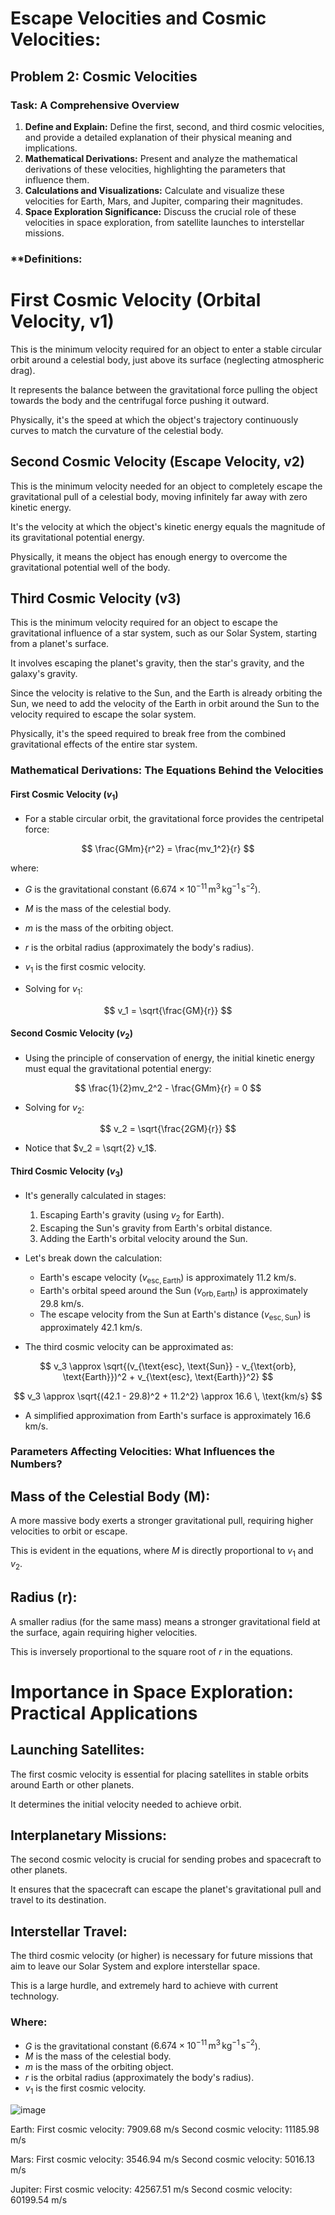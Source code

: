 # Escape Velocities and Cosmic Velocities: 

## Problem 2: Cosmic Velocities 


### **Task: A Comprehensive Overview**

1. **Define and Explain:** Define the first, second, and third cosmic velocities, and provide a detailed explanation of their physical meaning and implications.
2. **Mathematical Derivations:** Present and analyze the mathematical derivations of these velocities, highlighting the parameters that influence them.
3. **Calculations and Visualizations:** Calculate and visualize these velocities for Earth, Mars, and Jupiter, comparing their magnitudes.
4. **Space Exploration Significance:** Discuss the crucial role of these velocities in space exploration, from satellite launches to interstellar missions.

### **Definitions: 

# First Cosmic Velocity (Orbital Velocity, v1)

This is the minimum velocity required for an object to enter a stable circular orbit around a celestial body, just above its surface (neglecting atmospheric drag).

It represents the balance between the gravitational force pulling the object towards the body and the centrifugal force pushing it outward.

Physically, it's the speed at which the object's trajectory continuously curves to match the curvature of the celestial body.


## Second Cosmic Velocity (Escape Velocity, v2)

This is the minimum velocity needed for an object to completely escape the gravitational pull of a celestial body, moving infinitely far away with zero kinetic energy.

It's the velocity at which the object's kinetic energy equals the magnitude of its gravitational potential energy.

Physically, it means the object has enough energy to overcome the gravitational potential well of the body.


## Third Cosmic Velocity (v3)

This is the minimum velocity required for an object to escape the gravitational influence of a star system, such as our Solar System, starting from a planet's surface.

It involves escaping the planet's gravity, then the star's gravity, and the galaxy's gravity.

Since the velocity is relative to the Sun, and the Earth is already orbiting the Sun, we need to add the velocity of the Earth in orbit around the Sun to the velocity required to escape the solar system.

Physically, it's the speed required to break free from the combined gravitational effects of the entire star system.

### **Mathematical Derivations: The Equations Behind the Velocities**

#### **First Cosmic Velocity ($v_1$)**

- For a stable circular orbit, the gravitational force provides the centripetal force:

$$
\frac{GMm}{r^2} = \frac{mv_1^2}{r}
$$

where:
- $G$ is the gravitational constant ($6.674 \times 10^{-11} \, \text{m}^3 \, \text{kg}^{-1} \, \text{s}^{-2}$).
- $M$ is the mass of the celestial body.
- $m$ is the mass of the orbiting object.
- $r$ is the orbital radius (approximately the body's radius).
- $v_1$ is the first cosmic velocity.

- Solving for $v_1$:

$$
v_1 = \sqrt{\frac{GM}{r}}
$$

#### **Second Cosmic Velocity ($v_2$)**

- Using the principle of conservation of energy, the initial kinetic energy must equal the gravitational potential energy:

$$
\frac{1}{2}mv_2^2 - \frac{GMm}{r} = 0
$$

- Solving for $v_2$:

$$
v_2 = \sqrt{\frac{2GM}{r}}
$$

- Notice that $v_2 = \sqrt{2} v_1$.

#### **Third Cosmic Velocity ($v_3$)**


- It's generally calculated in stages:
  1. Escaping Earth's gravity (using $v_2$ for Earth).
  2. Escaping the Sun's gravity from Earth's orbital distance.
  3. Adding the Earth's orbital velocity around the Sun.

- Let's break down the calculation:
  - Earth's escape velocity ($v_{\text{esc}, \text{Earth}}$) is approximately 11.2 km/s.
  - Earth's orbital speed around the Sun ($v_{\text{orb}, \text{Earth}}$) is approximately 29.8 km/s.
  - The escape velocity from the Sun at Earth's distance ($v_{\text{esc}, \text{Sun}}$) is approximately 42.1 km/s.

- The third cosmic velocity can be approximated as:

$$
v_3 \approx \sqrt{(v_{\text{esc}, \text{Sun}} - v_{\text{orb}, \text{Earth}})^2 + v_{\text{esc}, \text{Earth}}^2}
$$

$$
v_3 \approx \sqrt{(42.1 - 29.8)^2 + 11.2^2} \approx 16.6 \, \text{km/s}
$$

- A simplified approximation from Earth's surface is approximately 16.6 km/s.

### **Parameters Affecting Velocities: What Influences the Numbers?**

## Mass of the Celestial Body (M):

A more massive body exerts a stronger gravitational pull, requiring higher velocities to orbit or escape.

This is evident in the equations, where $M$ is directly proportional to $v_1$ and $v_2$.

## Radius (r):

A smaller radius (for the same mass) means a stronger gravitational field at the surface, again requiring higher velocities.

This is inversely proportional to the square root of $r$ in the equations.

# Importance in Space Exploration: Practical Applications

## Launching Satellites:

The first cosmic velocity is essential for placing satellites in stable orbits around Earth or other planets.

It determines the initial velocity needed to achieve orbit.

## Interplanetary Missions:

The second cosmic velocity is crucial for sending probes and spacecraft to other planets.

It ensures that the spacecraft can escape the planet's gravitational pull and travel to its destination.

## Interstellar Travel:

The third cosmic velocity (or higher) is necessary for future missions that aim to leave our Solar System and explore interstellar space.

This is a large hurdle, and extremely hard to achieve with current technology.


### Where:

- $G$ is the gravitational constant ($6.674 \times 10^{-11} \, \text{m}^3 \, \text{kg}^{-1} \, \text{s}^{-2}$).
- $M$ is the mass of the celestial body.
- $m$ is the mass of the orbiting object.
- $r$ is the orbital radius (approximately the body's radius).
- $v_1$ is the first cosmic velocity.

![image](https://github.com/user-attachments/assets/4858b1f2-83eb-4549-85b6-568f58dc9277)

Earth:
  First cosmic velocity: 7909.68 m/s
  Second cosmic velocity: 11185.98 m/s
  
Mars:
  First cosmic velocity: 3546.94 m/s
  Second cosmic velocity: 5016.13 m/s
  
Jupiter:
  First cosmic velocity: 42567.51 m/s
  Second cosmic velocity: 60199.54 m/s
